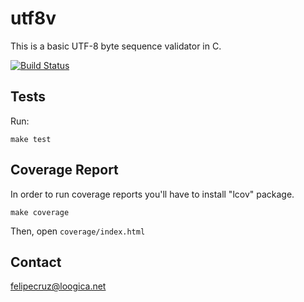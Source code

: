 utf8v
=====

This is a basic UTF-8 byte sequence validator in C.

[![Build Status](https://secure.travis-ci.org/felipecruz/utf8v.png)](http://travis-ci.org/felipecruz/utf8v)

Tests
-----

Run:

`make test`

Coverage Report
---------------

In order to run coverage reports you'll have to install "lcov" package.

`make coverage`

Then, open `coverage/index.html`

Contact
-------

felipecruz@loogica.net
